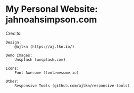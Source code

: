 # My Personal Website: jahnoahsimpson.com

Credits:

	Design:
		@ajlkn (https://aj.lkn.io/)

	Demo Images:
		Unsplash (unsplash.com)

	Icons:
		Font Awesome (fontawesome.io)

	Other:
		Responsive Tools (github.com/ajlkn/responsive-tools)
